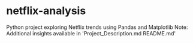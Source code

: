 # netflix-analysis
Python project exploring Netflix trends using Pandas and Matplotlib
Note: Additional insights available in 'Project_Description.md README.md'
